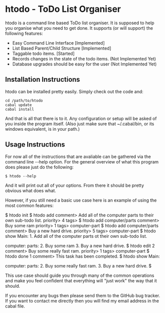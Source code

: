 # htodo - ToDo List Organiser

htodo is a command line based ToDo list organiser. It is supposed to help you organise what you need to get done. It
supports (or will support) the following features:

 - Easy Command Line Interface [Implemented]
 - List Based Parent/Child Structure [Implemented]
 - Taggable todo items. [Started]
 - Records changes in the state of the todo items. (Not Implemented Yet)
 - Database upgrades should be easy for the user (Not Implemented Yet)

## Installation Instructions

htodo can be installed pretty easily. Simply check out the code and:

    cd /path/to/htodo
    cabal update
    cabal install

And that is all that there is to it. Any configuration or setup will be asked of you inside the
program itself. (Also just make sure that ~/.cabal/bin, or its windows equivalent, is in your path.)

## Usage Instructions

For now all of the instructions that are avaliable can be gathered via the command line --help
option. For the general overview of what this program does please just do the following:

    $ htodo --help

And it will print out all of your options. From there it should be pretty obvious what does what.

However, if you still need a basic use case here is an example of using the most common features:

   $ htodo init
   $ htodo add
   comment> Add all of the computer parts to their own sub-todo list.
   priority> 4
   tags> 
   $ htodo add computer/parts
   comment> Buy some ram
   priority> 1
   tags> computer-part
   $ htodo add computer/parts
   comment> Buy a new hard drive.
   priority> 5
   tags> computer-part
   $ htodo show
   Main:
      1. Add all of the computer parts ot their own sub-todo list.

   computer:
      parts:
         2. Buy some ram
         3. Buy a new hard drive.
   $ htodo edit 2
   comment> Buy some really fast ram.
   priority> 1
   tags> computer-part
   $ htodo done 1
   comment> This task has been completed.
   $ htodo show
   Main:

   computer:
      parts:
         2. Buy some really fast ram.
         3. Buy a new hard drive.
   $

This use case should guide you through many of the common operations and make you feel confident that everything will "just work" the way that it should.

If you encounter any bugs then please send them to the GitHub bug tracker. If you want to contact me directly
then you will find my email address in the cabal file.
